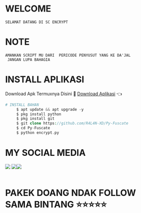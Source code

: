 # WELCOME
    SELAMAT DATANG DI SC ENCRYPT
# NOTE 
    AMANKAN SCRIPT MU DARI  PERICODE PENYUSUT YANG KE DA'JAL
     JANGAN LUPA BAHAGIA
# INSTALL APLIKASI 
Download Apk Termuxnya Disini 🌟
[Download Aplikasi](https://f-droid.org/repo/com.termux_117.apk) 👈
```php
# INSTALL BAHAN
     $ apt update && apt upgrade -y
     $ pkg install python
     $ pkg install git
     $ git clone https://github.com/R4L4N-XD/Py-Fuscate
     $ cd Py-Fuscate
     $ python encrypt.py
```
# MY SOCIAL MEDIA
 ​[![](https://img.shields.io/badge/Youtube-blue?logo=Youtube&logoColor=red&labelColor=white)](https://youtube.com/channel/UCwCRIqqgKIalGxA1lTs6gWg)
 [![](https://img.shields.io/badge/Facebook-blue?logo=Facebook&logoColor=blue&labelColor=white)](https://www.facebook.com/100000465426870) 
 ​[![](https://img.shields.io/badge/Whatsapp-CHAT-red?logo=Whatsapp&logoColor=Brightgreen&labelColor=white)](https://wa.me/6288286384163?text=Asalamualaikum+bang) <br><br> 

# PAKEK DOANG NDAK FOLLOW SAMA BINTANG ⭐⭐⭐⭐⭐
